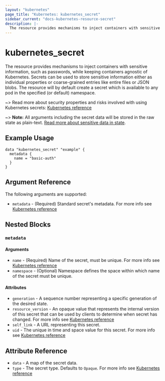 ```yaml
---
layout: "kubernetes"
page_title: "Kubernetes: kubernetes_secret"
sidebar_current: "docs-kubernetes-resource-secret"
description: |-
  The resource provides mechanisms to inject containers with sensitive information while keeping containers agnostic of Kubernetes.
---
```


# kubernetes_secret

The resource provides mechanisms to inject containers with sensitive information, such as passwords, while keeping containers agnostic of Kubernetes.
Secrets can be used to store sensitive information either as individual properties or coarse-grained entries like entire files or JSON blobs.
The resource will by default create a secret which is available to any pod in the specified (or default) namespace.

~> Read more about security properties and risks involved with using Kubernetes secrets: [Kubernetes reference](https://kubernetes.io/docs/user-guide/secrets/#security-properties)

~> **Note:** All arguments including the secret data will be stored in the raw state as plain-text. [Read more about sensitive data in state](/docs/state/sensitive-data.html).

## Example Usage

```hcl
data "kubernetes_secret" "example" {
  metadata {
    name = "basic-auth"
  }
}
```

## Argument Reference

The following arguments are supported:

* `metadata` - (Required) Standard secret's metadata. For more info see [Kubernetes reference](https://github.com/kubernetes/community/blob/master/contributors/devel/sig-architecture/api-conventions.md#metadata)

## Nested Blocks

### `metadata`

#### Arguments

* `name` - (Required) Name of the secret, must be unique. For more info see [Kubernetes reference](http://kubernetes.io/docs/user-guide/identifiers#names)
* `namespace` - (Optional) Namespace defines the space within which name of the secret must be unique.

#### Attributes

* `generation` - A sequence number representing a specific generation of the desired state.
* `resource_version` - An opaque value that represents the internal version of this secret that can be used by clients to determine when secret has changed. For more info see [Kubernetes reference](https://github.com/kubernetes/community/blob/master/contributors/devel/sig-architecture/api-conventions.md#concurrency-control-and-consistency)
* `self_link` - A URL representing this secret.
* `uid` - The unique in time and space value for this secret. For more info see [Kubernetes reference](http://kubernetes.io/docs/user-guide/identifiers#uids)

## Attribute Reference

* `data` - A map of the secret data.
* `type` - The secret type. Defaults to `Opaque`. For more info see [Kubernetes reference](https://github.com/kubernetes/community/blob/c7151dd8dd7e487e96e5ce34c6a416bb3b037609/contributors/design-proposals/auth/secrets.md#proposed-design)
